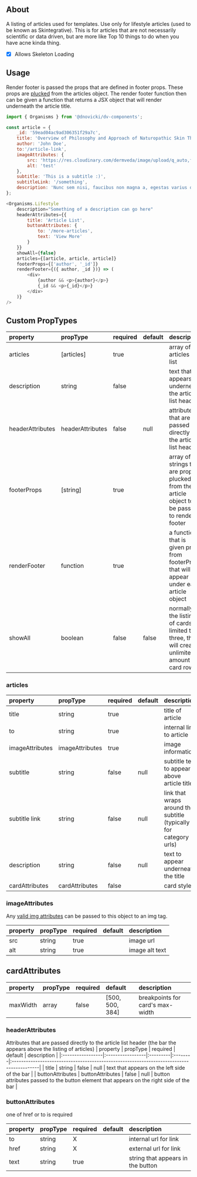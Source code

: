 ## About

A listing of articles used for templates. Use only for lifestyle articles (used to be known as Skintegrative). This is for articles
that are not necessarily scientific or data driven, but are more like Top 10 things to do when you have acne kinda thing.

-   [x] Allows Skeleton Loading

## Usage

Render footer is passed the props that are defined in footer props. These props are [plucked](https://ramdajs.com/docs/#pluck) from
the articles object. The render footer function then can be given a function that returns a JSX object that will render underneath the
article title.

```javascript
import { Organisms } from '@dnovicki/dv-components';

const article = {
	_id: '59ead04ac9ad306351f29a7c',
	title: 'Overview of Philosophy and Approach of Naturopathic Skin Therapies',
	author: 'John Doe',
	to:'/article-link',
	imageAttributes: {
		src: 'https://res.cloudinary.com/dermveda/image/upload/q_auto,f_auto,dpr_auto,w_900,c_limit/v1502729866/posts/image/unexpected-ways-in-which-runing-can-affect-your-skin.jpg',
		alt: 'test'
	},
	subtitle: 'This is a subtitle :)',
	subtitleLink: '/something',
	description: 'Nunc sem nisi, faucibus non magna a, egestas varius dolor. Maecenas metus ex, feugiat ut pulvinar eu, convallis a lectus. Nunc laoreet accumsan tortor nec venenatis. Pellentesque eu mi leo.'
};

<Organisms.Lifestyle
	description="Something of a description can go here"
	headerAttributes={{
		title: 'Article List',
		buttonAttributes: {
			to: '/more-articles',
			text: 'View More'
		}
	}}
	showAll={false}
	articles={[article, article, article]}
	footerProps={['author', '_id']}
	renderFooter={({ author, _id })} => (
		<div>
			{author && <p>{author}</p>}
			{_id && <p>{_id}</p>}
		</div>
	)}
/>
```

## Custom PropTypes

| property         | propType         | required | default | description                                                                                       |
| :--------------- | :--------------- | :------- | :------ | :------------------------------------------------------------------------------------------------ |
| articles         | [articles]       | true     |         | array of articles to list                                                                         |
| description      | string           | false    |         | text that appears underneath the article list header                                              |
| headerAttributes | headerAttributes | false    | null    | attributes that are passed directly to the article list header                                    |
| footerProps      | [string]         | true     |         | array of strings that are props plucked from the article object to be passed to render footer     |
| renderFooter     | function         | true     |         | a function that is given props from footerProps that will appear under each article object        |
| showAll          | boolean          | false    | false   | normally the listing of cards is limited to three, this will create unlimited amount of card rows |

### articles

| property        | propType        | required | default | description                                                       |
| :-------------- | :-------------- | :------- | :------ | :---------------------------------------------------------------- |
| title           | string          | true     |         | title of article                                                  |
| to              | string          | true     |         | internal link to article                                          |
| imageAttributes | imageAttributes | true     |         | image information                                                 |
| subtitle        | string          | false    | null    | subtitle text to appear above article title                       |
| subtitle link   | string          | false    | null    | link that wraps around the subtitle (typically for category urls) |
| description     | string          | false    | null    | text to appear underneath the title                               |
| cardAttributes  | cardAttributes  | false    |         | card styles                                                       |

### imageAttributes

Any [valid img attributes](https://developer.mozilla.org/en-US/docs/Web/HTML/Element/img) can be passed to this object to an img tag.

| property | propType | required | default | description    |
| :------- | :------- | :------- | :------ | :------------- |
| src      | string   | true     |         | image url      |
| alt      | string   | true     |         | image alt text |

## cardAttributes

| property | propType | required | default         | description                      |
| :------- | :------- | :------- | :-------------- | :------------------------------- |
| maxWidth | array    | false    | [500, 500, 384] | breakpoints for card's max-width |

### headerAttributes

Attributes that are passed directly to the article list header (the bar the appears above the listing of articles)
| property | propType | required | default | description |
|:-----------------|:-----------------|:---------|:--------|:-----------------------------------------------------------------------------------------|
| title | string | false | null | text that appears on the left side of the bar |
| buttonAttributes | buttonAttributes | false | null | button attributes passed to the button element that appears on the right side of the bar |

### buttonAttributes

one of href or to is required

| property | propType | required | default | description                       |
| :------- | :------- | :------- | :------ | :-------------------------------- |
| to       | string   | X        |         | internal url for link             |
| href     | string   | X        |         | external url for link             |
| text     | string   | true     |         | string that appears in the button |
